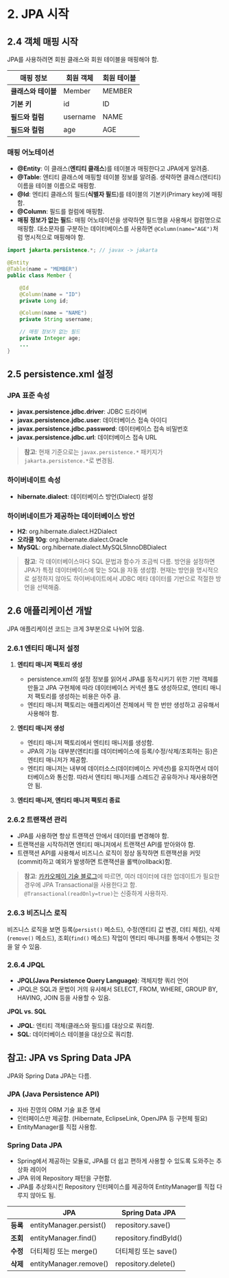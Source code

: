 # 2. JPA 시작

## 2.4 객체 매핑 시작

JPA를 사용하려면 회원 클래스와 회원 테이블을 매핑해야 함.

| **매핑 정보** | **회원 객체** | **회원 테이블** |
|---------------|---------------|-----------------|
| **클래스와 테이블** | Member | MEMBER |
| **기본 키** | id | ID |
| **필드와 컬럼** | username | NAME |
| **필드와 컬럼** | age | AGE |

### 매핑 어노테이션

- **@Entity**: 이 클래스(**엔티티 클래스**)를 테이블과 매핑한다고 JPA에게 알려줌.
- **@Table**: 엔티티 클래스에 매핑할 테이블 정보를 알려줌. 생략하면 클래스(엔티티) 이름을 테이블 이름으로 매핑함.
- **@Id**: 엔티티 클래스의 필드(**식별자 필드**)를 테이블의 기본키(Primary key)에 매핑함.
- **@Column**: 필드를 컬럼에 매핑함.
- **매핑 정보가 없는 필드**: 매핑 어노테이션을 생략하면 필드명을 사용해서 컬럼명으로 매핑함. 대소문자를 구분하는 데이터베이스를 사용하면 `@Column(name="AGE")`처럼 명시적으로 매핑해야 함.

```java
import jakarta.persistence.*; // javax -> jakarta

@Entity
@Table(name = "MEMBER")
public class Member {

    @Id
    @Column(name = "ID")
    private Long id;

    @Column(name = "NAME")
    private String username;

    // 매핑 정보가 없는 필드
    private Integer age;
    ...
}
```

## 2.5 persistence.xml 설정

### JPA 표준 속성

- **javax.persistence.jdbc.driver**: JDBC 드라이버
- **javax.persistence.jdbc.user**: 데이터베이스 접속 아이디
- **javax.persistence.jdbc.password**: 데이터베이스 접속 비밀번호
- **javax.persistence.jdbc.url**: 데이터베이스 접속 URL

> **참고**: 현재 기준으로는 `javax.persistence.*` 패키지가 `jakarta.persistence.*`로 변경됨.

### 하이버네이트 속성

- **hibernate.dialect**: 데이터베이스 방언(Dialect) 설정

### 하이버네이트가 제공하는 데이터베이스 방언

- **H2**: org.hibernate.dialect.H2Dialect
- **오라클 10g**: org.hibernate.dialect.Oracle
- **MySQL**: org.hibernate.dialect.MySQL5InnoDBDialect

> **참고**: 각 데이터베이스마다 SQL 문법과 함수가 조금씩 다름. 방언을 설정하면 JPA가 특정 데이터베이스에 맞는 SQL을 자동 생성함. 현재는 방언을 명시적으로 설정하지 않아도 하이버네이트에서 JDBC 메타 데이터를 기반으로 적절한 방언을 선택해줌.

## 2.6 애플리케이션 개발

JPA 애플리케이션 코드는 크게 3부분으로 나뉘어 있음.

### 2.6.1 엔티티 매니저 설정

1. **엔티티 매니저 팩토리 생성**
    - persistence.xml의 설정 정보를 읽어서 JPA를 동작시키기 위한 기반 객체를 만들고 JPA 구현체에 따라 데이터베이스 커넥션 풀도 생성하므로, 엔티티 매니저 팩토리를 생성하는 비용은 아주 큼.
    - 엔티티 매니저 팩토리는 애플리케이션 전체에서 딱 한 번만 생성하고 공유해서 사용해야 함.

2. **엔티티 매니저 생성**
    - 엔티티 매니저 팩토리에서 엔티티 매니저를 생성함.
    - JPA의 기능 대부분(엔티티를 데이터베이스에 등록/수정/삭제/조회하는 등)은 엔티티 매니저가 제공함.
    - 엔티티 매니저는 내부에 데이터소스(데이터베이스 커넥션)를 유지하면서 데이터베이스와 통신함. 따라서 엔티티 매니저를 스레드간 공유하거나 재사용하면 안 됨.

3. **엔티티 매니저, 엔티티 매니저 팩토리 종료**

### 2.6.2 트랜잭션 관리

- JPA를 사용하면 항상 트랜잭션 안에서 데이터를 변경해야 함.
- 트랜잭션을 시작하려면 엔티티 매니저에서 트랜잭션 API를 받아와야 함.
- 트랜잭션 API를 사용해서 비즈니스 로직이 정상 동작하면 트랜잭션을 커밋(commit)하고 예외가 발생하면 트랜잭션을 롤백(rollback)함.

> **참고**: [카카오페이 기술 블로그](https://tech.kakaopay.com/post/jpa-transactional-bri/#%EB%8D%B0%EC%9D%B4%ED%84%B0-%EC%A0%91%EA%B7%BC%EC%97%90-%EB%8C%80%ED%95%9C-%EC%9B%90%EC%9E%90%EC%84%B1-%EB%B3%B4%EC%9E%A5%EC%9D%84-%EC%9C%84%ED%95%9C-jpa-transaction-%EC%97%AD%ED%95%A0)에 따르면, 여러 데이터에 대한 업데이트가 필요한 경우에 JPA Transactional을 사용한다고 함. `@Transactional(readOnly=true)`는 신중하게 사용하자.

### 2.6.3 비즈니스 로직

비즈니스 로직을 보면 등록(`persist()` 메소드), 수정(엔티티 값 변경, 더티 체킹), 삭제(`remove()` 메소드), 조회(`find()` 메소드) 작업이 엔티티 매니저를 통해서 수행되는 것을 알 수 있음.

### 2.6.4 JPQL

- **JPQL(Java Persistence Query Language)**: 객체지향 쿼리 언어
- JPQL은 SQL과 문법이 거의 유사해서 SELECT, FROM, WHERE, GROUP BY, HAVING, JOIN 등을 사용할 수 있음.

**JPQL vs. SQL**
- **JPQL**: 엔티티 객체(클래스와 필드)를 대상으로 쿼리함.
- **SQL**: 데이터베이스 테이블을 대상으로 쿼리함.

## 참고: JPA vs Spring Data JPA

JPA와 Spring Data JPA는 다름.

### JPA (Java Persistence API)
- 자바 진영의 ORM 기술 표준 명세
- 인터페이스만 제공함. (Hibernate, EclipseLink, OpenJPA 등 구현체 필요)
- EntityManager를 직접 사용함.

### Spring Data JPA
- Spring에서 제공하는 모듈로, JPA를 더 쉽고 편하게 사용할 수 있도록 도와주는 추상화 레이어
- JPA 위에 Repository 패턴을 구현함.
- JPA를 추상화시킨 Repository 인터페이스를 제공하여 EntityManager를 직접 다루지 않아도 됨.

| | **JPA** | **Spring Data JPA** |
|------|---------|---------------------|
| **등록** | entityManager.persist() | repository.save() |
| **조회** | entityManager.find() | repository.findById() |
| **수정** | 더티체킹 또는 merge() | 더티체킹 또는 save() |
| **삭제** | entityManager.remove() | repository.delete() |